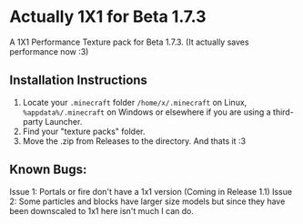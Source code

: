 # Actually 1X1 for Beta 1.7.3 
A 1X1 Performance Texture pack for Beta 1.7.3. (It actually saves performance now :3)

## Installation Instructions
1. Locate your `.minecraft` folder `/home/x/.minecraft` on Linux, `%appdata%/.minecraft` on Windows or elsewhere if you are using a third-party Launcher.
2. Find your "texture packs" folder. 
3. Move the .zip from Releases to the directory.
And thats it :3

## Known Bugs:
Issue 1: Portals or fire don't have a 1x1 version (Coming in Release 1.1)
Issue 2: Some particles and blocks have larger size models but since they have been downscaled to 1x1 here isn't much I can do.
